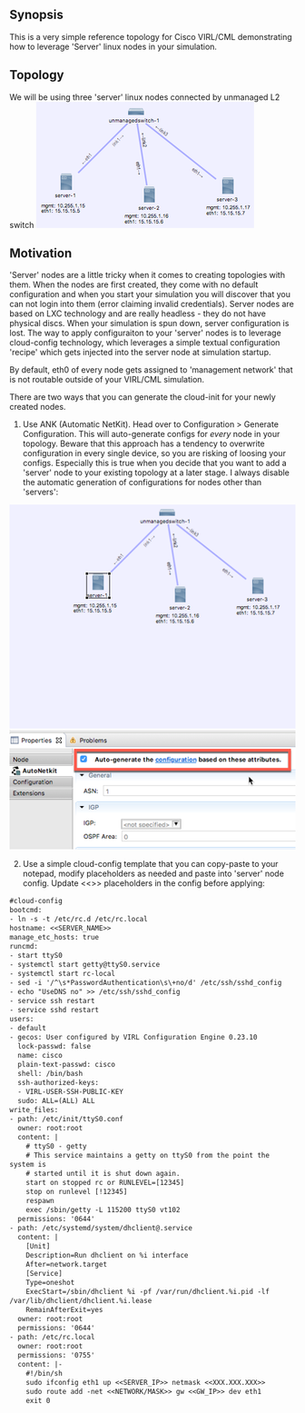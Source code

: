## Synopsis

This is a very simple reference topology for Cisco VIRL/CML demonstrating how to leverage 'Server' linux nodes in your simulation.

## Topology

We will be using three 'server' linux nodes connected by unmanaged L2 switch
![Alt text](server-nodes/img/server_topo.png?raw=true "VIRL/CML Server Node Topology")

## Motivation

'Server' nodes are a little tricky when it comes to creating topologies with them.
When the nodes are first created, they come with no default configuration and when you start your simulation you will discover that you can not login into them (error claiming invalid credentials). Server nodes are based on LXC technology and are really headless - they do not have physical
discs. When your simulation is spun down, server configuration is lost. 
The way to apply configuraiton to your 'server' nodes is to leverage cloud-config technology, which leverages a simple textual configuration 'recipe' which gets injected into the server node at simulation startup.

By default, eth0 of every node gets assigned to 'management network' that is not routable outside of your VIRL/CML simulation.

There are two ways that you can generate the cloud-init for your newly created nodes. 
1. Use ANK (Automatic NetKit). Head over to Configuration > Generate Configuration. This will auto-generate configs for *every* node in your topology. Beware that this approach has a tendency to overwrite configuration in every single device, so you are risking of loosing your configs.
Especially this is true when you decide that you want to add a 'server' node to your existing topology at a later stage. I always disable the
automatic generation of configurations for nodes other than 'servers':

![Alt text](server-nodes/img/ank_tickbox.png?raw=true "ANK auto-config generate option")

2. Use a simple cloud-config template that you can copy-paste to your notepad, modify placeholders as needed and paste into 'server' node config.
Update <<>> placeholders in the config before applying:

```
#cloud-config
bootcmd:
- ln -s -t /etc/rc.d /etc/rc.local
hostname: <<SERVER_NAME>>
manage_etc_hosts: true
runcmd:
- start ttyS0
- systemctl start getty@ttyS0.service
- systemctl start rc-local
- sed -i '/^\s*PasswordAuthentication\s\+no/d' /etc/ssh/sshd_config
- echo "UseDNS no" >> /etc/ssh/sshd_config
- service ssh restart
- service sshd restart
users:
- default
- gecos: User configured by VIRL Configuration Engine 0.23.10
  lock-passwd: false
  name: cisco
  plain-text-passwd: cisco
  shell: /bin/bash
  ssh-authorized-keys:
  - VIRL-USER-SSH-PUBLIC-KEY
  sudo: ALL=(ALL) ALL
write_files:
- path: /etc/init/ttyS0.conf
  owner: root:root
  content: |
    # ttyS0 - getty
    # This service maintains a getty on ttyS0 from the point the system is
    # started until it is shut down again.
    start on stopped rc or RUNLEVEL=[12345]
    stop on runlevel [!12345]
    respawn
    exec /sbin/getty -L 115200 ttyS0 vt102
  permissions: '0644'
- path: /etc/systemd/system/dhclient@.service
  content: |
    [Unit]
    Description=Run dhclient on %i interface
    After=network.target
    [Service]
    Type=oneshot
    ExecStart=/sbin/dhclient %i -pf /var/run/dhclient.%i.pid -lf /var/lib/dhclient/dhclient.%i.lease
    RemainAfterExit=yes
  owner: root:root
  permissions: '0644'
- path: /etc/rc.local
  owner: root:root
  permissions: '0755'
  content: |-
    #!/bin/sh
    sudo ifconfig eth1 up <<SERVER_IP>> netmask <<XXX.XXX.XXX>>
    sudo route add -net <<NETWORK/MASK>> gw <<GW_IP>> dev eth1
    exit 0
 ```
